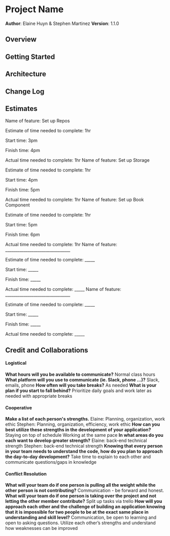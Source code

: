 # Project Name

**Author**: Elaine Huyn & Stephen Martinez
**Version**: 1.1.0 

## Overview
<!-- Provide a high level overview of what this application is and why you are building it, beyond the fact that it's an assignment for this class. (i.e. What's your problem domain?) -->

## Getting Started
<!-- What are the steps that a user must take in order to build this app on their own machine and get it running? -->

## Architecture
<!-- Provide a detailed description of the application design. What technologies (languages, libraries, etc) you're using, and any other relevant design information. -->

## Change Log
<!-- Use this area to document the iterative changes made to your application as each feature is successfully implemented. Use time stamps. Here's an example:

01-01-2001 4:59pm - Application now has a fully-functional express server, with a GET route for the location resource. -->

## Estimates
<!-- See below -->
Name of feature: Set up Repos

Estimate of time needed to complete: 1hr

Start time: 3pm

Finish time: 4pm

Actual time needed to complete: 1hr
Name of feature: Set up Storage

Estimate of time needed to complete: 1hr

Start time: 4pm

Finish time: 5pm

Actual time needed to complete: 1hr
Name of feature: Set up Book Component

Estimate of time needed to complete: 1hr

Start time: 5pm

Finish time: 6pm

Actual time needed to complete: 1hr
Name of feature: ________________________________

Estimate of time needed to complete: _____

Start time: _____

Finish time: _____

Actual time needed to complete: _____
Name of feature: ________________________________

Estimate of time needed to complete: _____

Start time: _____

Finish time: _____

Actual time needed to complete: _____

## Credit and Collaborations
<!-- Give credit (and a link) to other people or resources that helped you build this application. -->

#### Logistical
**What hours will you be available to communicate?**
Normal class hours
**What platform will you use to communicate (ie. Slack, phone …)?**
Slack, emails, phone
**How often will you take breaks?**
As needed 
**What is your plan if you start to fall behind?**
Prioritize daily goals and work later as needed with appropriate breaks

#### Cooperative
**Make a list of each person's strengths.**
Elaine: Planning, organization, work ethic
Stephen: Planning, organization, efficiency, work ethic
**How can you best utilize these strengths in the development of your application?**
Staying on top of schedule 
Working at the same pace 
**In what areas do you each want to develop greater strength?**
Elaine: back-end technical strength
Stephen: back-end technical strength
**Knowing that every person in your team needs to understand the code, how do you plan to approach the day-to-day development?**
Take time to explain to each other and communicate questions/gaps in knowledge

#### Conflict Resolution
**What will your team do if one person is pulling all the weight while the other person is not contributing?**
Communication - be forward and honest. 
**What will your team do if one person is taking over the project and not letting the other member contribute?**
Split up tasks via trello
**How will you approach each other and the challenge of building an application knowing that it is impossible for two people to be at the exact same place in understanding and skill level?**
Communication, be open to learning and open to asking questions. Utilize each other’s strengths and understand how weaknesses can be improved